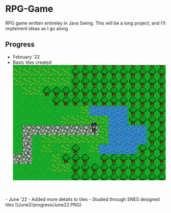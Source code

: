 # RPG-Game
RPG game written entireley in Java Swing. This will be a long project, and I'll implement ideas as I go along


## Progress

- February '22
- Basic tiles created
![February](/progress/February22.PNG)
<br>
<br>
- June '22
- Added more details to tiles
- Studied through SNES designed tiles
![June](/progress/June22.PNG)